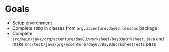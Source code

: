 # Goals
- Setup environment
- Complete `TODO` in classes from `org.accenture.day03.lessons` package
- Complete `src/main/java/org/accenture/day03/worksheet/Day03Worksheet.java` and make `src/test/java/org/accenture/day03/Day03WorksheetTests` pass